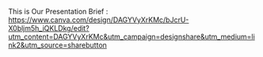 This is Our Presentation Brief :
https://www.canva.com/design/DAGYVyXrKMc/bJcrU-X0bljm5h_iQKLDkg/edit?utm_content=DAGYVyXrKMc&utm_campaign=designshare&utm_medium=link2&utm_source=sharebutton
